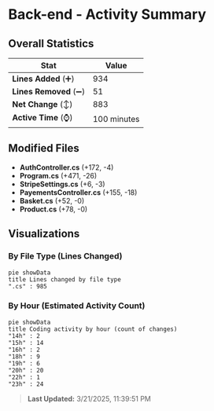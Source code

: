 # Back-end - Activity Summary 

## Overall Statistics

| Stat                   | Value                                                             |
| ---------------------- | ----------------------------------------------------------------- |
| **Lines Added** (➕)   | 934                                          |
| **Lines Removed** (➖) | 51                                        |
| **Net Change** (↕)    | 883                |
| **Active Time** (⌚)   | 100 minutes |


## Modified Files
- **AuthController.cs** (+172, -4)
- **Program.cs** (+471, -26)
- **StripeSettings.cs** (+6, -3)
- **PayementsController.cs** (+155, -18)
- **Basket.cs** (+52, -0)
- **Product.cs** (+78, -0)

## Visualizations

### By File Type (Lines Changed)

```mermaid
pie showData
title Lines changed by file type
".cs" : 985
```

### By Hour (Estimated Activity Count)

```mermaid
pie showData
title Coding activity by hour (count of changes)
"14h" : 2
"15h" : 14
"16h" : 2
"18h" : 9
"19h" : 6
"20h" : 20
"22h" : 1
"23h" : 24
```


> **Last Updated:** 3/21/2025, 11:39:51 PM